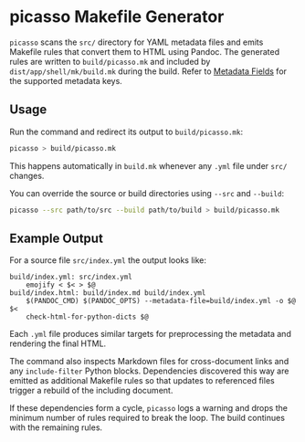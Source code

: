 # picasso Makefile Generator

`picasso` scans the `src/` directory for YAML metadata files and emits Makefile
rules that convert them to HTML using Pandoc. The generated rules are written to
`build/picasso.mk` and included by `dist/app/shell/mk/build.mk` during the build.
Refer to [Metadata Fields](metadata-fields.md) for the supported metadata keys.

## Usage

Run the command and redirect its output to `build/picasso.mk`:

```bash
picasso > build/picasso.mk
```

This happens automatically in `build.mk` whenever any `.yml` file under `src/`
changes.

You can override the source or build directories using `--src` and `--build`:

```bash
picasso --src path/to/src --build path/to/build > build/picasso.mk
```

## Example Output

For a source file `src/index.yml` the output looks like:

```make
build/index.yml: src/index.yml
    emojify < $< > $@
build/index.html: build/index.md build/index.yml
    $(PANDOC_CMD) $(PANDOC_OPTS) --metadata-file=build/index.yml -o $@ $<
    check-html-for-python-dicts $@
```

Each `.yml` file produces similar targets for preprocessing the metadata and
rendering the final HTML.

The command also inspects Markdown files for cross-document links and any
`include-filter` Python blocks.  Dependencies discovered this way are emitted as
additional Makefile rules so that updates to referenced files trigger a rebuild
of the including document.

If these dependencies form a cycle, `picasso` logs a warning and drops the
minimum number of rules required to break the loop. The build continues with the
remaining rules.
